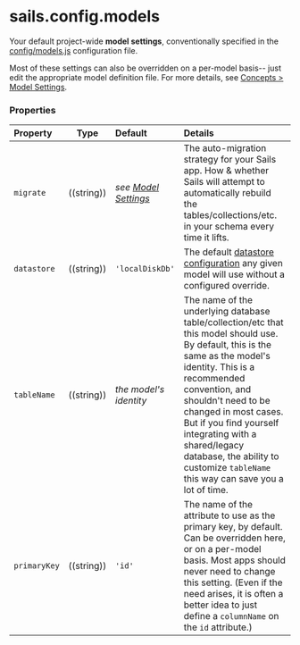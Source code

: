 # sails.config.models

Your default project-wide **model settings**, conventionally specified in the [config/models.js](http://sailsjs.com/documentation/anatomy/myApp/config/models-js) configuration file.

Most of these settings can also be overridden on a per-model basis-- just edit the appropriate model definition file.  For more details, see [Concepts > Model Settings](http://sailsjs.com/documentation/concepts/orm/model-settings).

### Properties


  Property             | Type         | Default                         | Details
 :---------------------|:------------:|:------------------------------- |:--------
 `migrate`             | ((string))   | _see [Model Settings](http://sailsjs.com/documentation/concepts/orm/model-settings)_        | The auto-migration strategy for your Sails app.  How & whether Sails will attempt to automatically rebuild the tables/collections/etc. in your schema every time it lifts.
 `datastore`           | ((string))   | `'localDiskDb'`                 | The default [datastore configuration](http://sailsjs.com/documentation/reference/sails-config/sails-config-datastores) any given model will use without a configured override.
 `tableName`           | ((string))   | _the model\'s identity_  | The name of the underlying database table/collection/etc that this model should use.  By default, this is the same as the model's identity.  This is a recommended convention, and shouldn't need to be changed in most cases.  But if you find yourself integrating with a shared/legacy database, the ability to customize `tableName` this way can save you a lot of time.
 `primaryKey`          | ((string))   | `'id'`             | The name of the attribute to use as the primary key, by default.  Can be overridden here, or on a per-model basis.  Most apps should never need to change this setting.  (Even if the need arises, it is often a better idea to just define a `columnName` on the `id` attribute.)

<docmeta name="displayName" value="sails.config.models">
<docmeta name="pageType" value="property">
